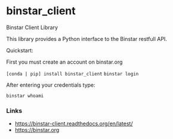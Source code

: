 binstar_client
==============

Binstar Client Library 


This library provides a Python interface to the Binstar restfull API.

Quickstart:

First you must create an account on binstar.org

`[conda | pip] install binstar_client`
`binstar login`

After entering your credentials type:

`binstar whoami`



### Links

 * https://binstar-client.readthedocs.org/en/latest/
 * https://binstar.org
